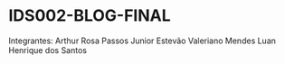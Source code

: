 # IDS002-BLOG-FINAL
Integrantes:
Arthur Rosa Passos Junior
Estevão Valeriano Mendes
Luan Henrique dos Santos
